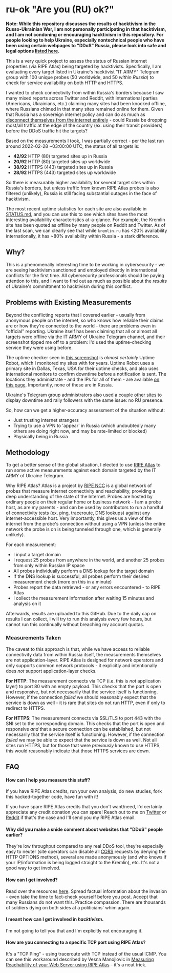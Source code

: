 # ru-ok "Are you (RU) ok?"

**Note: While this repository discusses the results of hacktivism in the Russo-Ukrainian War, I am not personally participating in that hacktivism, and I am not condoning or encouraging hacktivism in this repository. For people looking to help Ukraine, especially nontechnical people who have been using certain webpages to "DDoS" Russia, please look into safe and legal options [listed here](https://www.npr.org/2022/02/25/1082992947/ukraine-support-help).**

This is a very quick project to assess the status of Russian internet properties (via RIPE Atlas) being targeted by hacktivists. Specifically, I am evaluating every target listed in Ukraine's hacktivist "IT ARMY" Telegram group with 100 unique probes (50 worldwide, and 50 *within Russia*) to check for service availability on both HTTP and HTTPS.

I wanted to check connectivity from within Russia's borders because I saw many mixed reports across Twitter and Reddit, with international parties (Americans, Ukrainians, etc.) claiming many sites had been knocked offline, where Russians chimed in that many sites remained online for them. Given that Russia has a sovereign internet policy and can do as much as [disconnect themselves from the internet entirely](https://www.reuters.com/technology/russia-disconnected-global-internet-tests-rbc-daily-2021-07-22/) - could Russia be dropping most/all traffic at the edge of the country (ex. using their transit providers) before the DDoS traffic hit the targets?

Based on the measurements I took, I was partially correct - per the last run around 2022-02-28 ~03:00:00 UTC, the status of all targets is:
* **42/92** HTTP (80) targeted sites up in Russia
* **20/92** HTTP (80) targeted sites up worldwide
* **38/92** HTTPS (443) targeted sites up in Russia
* **28/92** HTTPS (443) targeted sites up worldwide

So there is measurably higher availability for several target sites within Russia's borders, but unless traffic from known RIPE Atlas probes is also filtered (unlikely), Russia is still facing substantial outages in the face of hacktivism.

The most recent uptime statistics for each site are also available in [STATUS.md](https://github.com/tweedge/ru-ok/blob/main/STATUS.md), and you can use this to see which sites have the most interesting availability characteristics at-a-glance. For example, the Kremlin site has been quoted as offline by many people on Reddit and Twitter. As of the last scan, we can clearly see that while `kremlin.ru` has <20% availability internationally, it has ~80% availability within Russia - a stark difference.

## Why?

This is a phenomenally interesting time to be working in cybersecurity - we are seeing hacktivism sanctioned and employed directly in international conflicts for the first time. All cybersecurity professionals should be paying attention to this, and I want to find out as much as possible about the *results* of Ukraine's committment to hacktivism during this conflict.

## Problems with Existing Measurements

Beyond the conflicting reports that I covered earlier - usually from anonymous people on the internet, so who knows how reliable their claims are or how they're connected to the world - there are problems even in "official" reporting. Ukraine itself has been claiming that all or almost all targets were offline via the IT ARMY of Ukraine Telegram channel, and their screenshot tipped me off to a problem: I'd used the uptime-checking service they were using before.

The uptime checker seen in [this screenshot](https://t.me/itarmyofukraine2022/44) is *almost certainly* Uptime Robot, which I monitored my sites with for years. Uptime Robot uses a primary site in Dallas, Texas, USA for their uptime checks, and also uses international monitors to confirm downtime before a notification is sent. The locations they administrate - and the IPs for all of them - are available [on this page](https://uptimerobot.com/help/locations/). Importantly, none of these are in Russia.

Ukraine's Telegram group administrators also used a couple [other sites](https://t.me/itarmyofukraine2022/33) to display downtime and rally followers with the same issue: no RU presence.

So, how can we get a higher-accuracy assessment of the situation without:
* Just trusting internet strangers
* Trying to use a VPN to 'appear' in Russia (which undoubtedly many others are doing right now, and may be rate-limited or blocked)
* Physically being in Russia

## Methodology

To get a better sense of the global situation, I elected to use [RIPE Atlas](https://atlas.ripe.net/) to run some active measurements against each domain targeted by the IT ARMY of Ukraine Telegram.

Why RIPE Atlas? Atlas is a project by [RIPE NCC](https://www.ripe.net/) is a global network of probes that measure Internet connectivity and reachability, providing a deep understanding of the state of the Internet. Probes are hosted by ordinary people on their regular home or business network - I am a probe host, as are my parents - and can be used by contributors to run a handful of connectivity tests (ex. ping, traceroute, DNS lookups) against any internet-accessible host. Very importantly, this gives us a view of the internet from the probe's connection without using a VPN (unless the entire network the probe is on is being tunneled through one, which is generally unlikely).

For each measurement:
* I input a target domain
* I request 25 probes from anywhere in the world, and another 25 probes from only within Russian IP space
* All probes individually perform a DNS lookup for the target domain
* If the DNS lookup is successful, all probes perform their desired measurement check (more on this in a minute)
* Probes report the data retrieved - or any errors encountered - to RIPE Atlas
* I collect the measurement information after waiting 15 minutes and analysis on it

Afterwards, results are uploaded to this GitHub. Due to the daily cap on results I can collect, I will try to run this analysis every few hours, but cannot run this continually without breaching my account quotas.

### Measurements Taken

The caveat to this approach is that, while we have access to reliable connectivity data from within Russia itself, the measurements themselves are not application-layer. RIPE Atlas is designed for network operators and only supports common network protocols - it explicitly and intentionally does *not* support application-layer checks.

**For HTTP**: The measurement connects via TCP (i.e. this is *not* application layer) to port 80 with an empty payload. This checks that the port is open and responsive, but not necessarily that the service itself is functioning. However, if the connection *failed* we should reasonably expect that the service is down as well - it is rare that sites do not run HTTP, even if only to redirect to HTTPS.

**For HTTPS**: The measurement connects via SSL/TLS to port 443 with the SNI set to the corresponding domain. This checks that the port is open and responsive *and* that a secure connection can be established, but not necessarily that the service itself is functioning. However, if the connection *failed* we may be able to expect that the service is down as well. Not all sites run HTTPS, but for those that were *previously* known to use HTTPS, this would reasonably indicate that those HTTPS services are down.

## FAQ

#### How can I help you measure this stuff?

If you have RIPE Atlas credits, run your own analysis, do new studies, fork this hacked-together code, have fun with it!

If you have spare RIPE Atlas credits that you don't want/need, I'd certainly appreciate any credit donation you can spare! Reach out to me on [Twitter](https://twitter.com/_tweedge) or [Reddit](https://www.reddit.com/user/tweedge) if that's the case and I'll send you my RIPE Atlas email.

#### Why did you make a snide comment about websites that "DDoS" people earlier?

They're low throughput compared to any real DDoS tool, they're especially easy to neuter (site operators can disable all [CORS](https://developer.mozilla.org/en-US/docs/Web/HTTP/CORS) requests by denying the HTTP OPTIONS method), several are made anonymously (and who knows if your IP/information is being logged straight to the Kremlin), etc. It's not a good way to get involved.

#### How can I get involved?

Read over the resources [here](https://www.npr.org/2022/02/25/1082992947/ukraine-support-help). Spread factual information about the invasion - even take the time to fact-check yourself before you post. Accept that many Russians do not want this. Practice compassion. There are thousands of soldiers dying on both sides at a politicians' whim again.

#### I meant how can I get involved in *hacktivism*.

I'm not going to tell you that and I'm explicitly not encouraging it.

#### How are you connecting to a specific TCP port using RIPE Atlas?

It's a "TCP Ping" - using traceroute with TCP instead of the usual ICMP. You can see this workaround described by Vesna Manojlovic in [Measuring Reachability of your Web Server using RIPE Atlas](https://www.ripe.net/support/training/ripe-ncc-educa/presentations/measuring-reachability-of-your-web-server-using-ripe-atlas.pdf) - it's a neat trick.